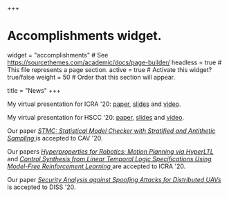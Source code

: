 +++
# Accomplishments widget.
widget = "accomplishments"  # See https://sourcethemes.com/academic/docs/page-builder/
headless = true  # This file represents a page section.
active = true  # Activate this widget? true/false
weight = 50  # Order that this section will appear.

title = "News"
+++



<p>
My virtual presentation for ICRA '20:  
<a href = https://arxiv.org/abs/1911.11870>
paper</a>,
<a href = https://youtu.be/JZ5OWdX3hmY> 
slides</a> and 
<a href = https://youtu.be/JZ5OWdX3hmY> 
video</a>.
</p>

<p>
My virtual presentation for HSCC '20:
<a href = https://dl.acm.org/doi/10.1145/3365365.3382209>
paper</a>, 
<a href = https://labcloud.ddns.net/index.php/s/GFjJ2Tq3aJqmcHn> 
slides</a> and 
<a href = https://youtu.be/gDtgdYIF-d0> 
video</a>.
</p>


<p>Our paper
<i><a href = >
STMC: Statistical Model Checker with Stratified and Antithetic Sampling
</a></i>
is accepted to CAV '20.
</p>

<p>Our papers
<i><a href = https://arxiv.org/abs/1911.11870>
Hyperproperties for Robotics: Motion Planning via HyperLTL
</a></i>
and
<i><a href = https://arxiv.org/abs/1909.07299>
Control Synthesis from Linear Temporal Logic Specifications Using Model-Free Reinforcement Learning
</a></i>
are accepted to ICRA '20.
</p>

<p>Our paper
<i><a href = https://www.ndss-symposium.org/wp-content/uploads/2020/04/diss2020-23011-paper.pdf>
Security Analysis against Spoofing Attacks for Distributed UAVs
</a></i>
is accepted to DISS '20.
</p>

